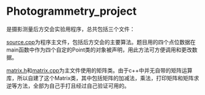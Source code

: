 # Photogrammetry_project

是摄影测量后方交会实验用程序，总共包括三个文件：

[source.cpp](https://github.com/wzm9856/Photogrammetry_project/blob/master/source.cpp)为程序主文件，包括后方交会的主要算法。题目用的四个点位数据在main函数中作为四个自定的Point类的对象被声明，用此方法可方便调用和更改数据。

[matrix.h](https://github.com/wzm9856/Photogrammetry_project/blob/master/matrix.h)和[matrix.cpp](https://github.com/wzm9856/Photogrammetry_project/blob/master/matrix.cpp)为主文件使用的矩阵类。由于c++中并无自带的矩阵运算库，所以自建了这个Matrix类，其中包括矩阵的加减法，乘法，打印矩阵和矩阵求逆等方法，全部为自己手打且经过自己验证可用的。
